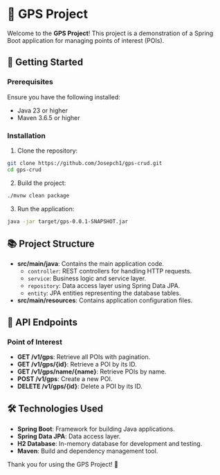 # 📍 GPS Project

Welcome to the **GPS Project**! This project is a demonstration of a Spring Boot application for managing points of interest (POIs).

## 🚀 Getting Started

### Prerequisites

Ensure you have the following installed:

- Java 23 or higher
- Maven 3.6.5 or higher

### Installation

1. Clone the repository:

  ```sh
  git clone https://github.com/Josepch1/gps-crud.git
  cd gps-crud
  ```

2. Build the project:

  ```sh
  ./mvnw clean package
  ```

3. Run the application:

  ```sh
  java -jar target/gps-0.0.1-SNAPSHOT.jar
  ```

## 📚 Project Structure

- **src/main/java**: Contains the main application code.
  - `controller`: REST controllers for handling HTTP requests.
  - `service`: Business logic and service layer.
  - `repository`: Data access layer using Spring Data JPA.
  - `entity`: JPA entities representing the database tables.
- **src/main/resources**: Contains application configuration files.

## 📖 API Endpoints

### Point of Interest

- **GET /v1/gps**: Retrieve all POIs with pagination.
- **GET /v1/gps/{id}**: Retrieve a POI by its ID.
- **GET /v1/gps/name/{name}**: Retrieve POIs by name.
- **POST /v1/gps**: Create a new POI.
- **DELETE /v1/gps/{id}**: Delete a POI by its ID.

## 🛠️ Technologies Used

- **Spring Boot**: Framework for building Java applications.
- **Spring Data JPA**: Data access layer.
- **H2 Database**: In-memory database for development and testing.
- **Maven**: Build and dependency management tool.

Thank you for using the GPS Project! 🌟
